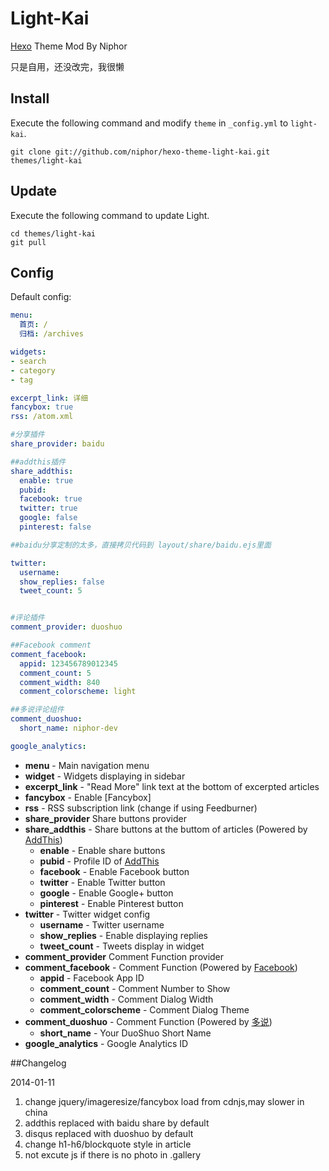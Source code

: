 # Light-Kai

[Hexo] Theme Mod By Niphor

只是自用，还没改完，我很懒

## Install

Execute the following command and modify `theme` in `_config.yml` to `light-kai`.

```
git clone git://github.com/niphor/hexo-theme-light-kai.git themes/light-kai
```

## Update

Execute the following command to update Light.

```
cd themes/light-kai
git pull
```

## Config

Default config:

``` yaml
menu:
  首页: /
  归档: /archives

widgets:
- search
- category
- tag

excerpt_link: 详细
fancybox: true
rss: /atom.xml

#分享插件
share_provider: baidu

##addthis插件
share_addthis:
  enable: true
  pubid:
  facebook: true
  twitter: true
  google: false
  pinterest: false

##baidu分享定制的太多，直接拷贝代码到 layout/share/baidu.ejs里面

twitter:
  username: 
  show_replies: false
  tweet_count: 5


#评论插件
comment_provider: duoshuo

##Facebook comment
comment_facebook:
  appid: 123456789012345
  comment_count: 5
  comment_width: 840
  comment_colorscheme: light

##多说评论组件
comment_duoshuo: 
  short_name: niphor-dev

google_analytics:
```

- **menu** - Main navigation menu
- **widget** - Widgets displaying in sidebar
- **excerpt_link** - "Read More" link text at the bottom of excerpted articles
- **fancybox** - Enable [Fancybox]
- **rss** - RSS subscription link (change if using Feedburner)
- **share_provider** Share buttons provider
- **share_addthis** - Share buttons at the buttom of articles (Powered by [AddThis])
  - **enable** - Enable share buttons
  - **pubid** - Profile ID of [AddThis]
  - **facebook** - Enable Facebook button
  - **twitter** - Enable Twitter button
  - **google** - Enable Google+ button
  - **pinterest** - Enable Pinterest button
- **twitter** - Twitter widget config
  - **username** - Twitter username
  - **show_replies** - Enable displaying replies
  - **tweet_count** - Tweets display in widget
- **comment_provider** Comment Function provider
- **comment_facebook** - Comment Function (Powered by [Facebook])
  - **appid** - Facebook App ID
  - **comment_count** - Comment Number to Show
  - **comment_width** - Comment Dialog Width
  - **comment_colorscheme** - Comment Dialog Theme
- **comment_duoshuo** - Comment Function (Powered by [多说])
  - **short_name** - Your DuoShuo Short Name 
- **google_analytics** - Google Analytics ID

##Changelog

2014-01-11

1.  change jquery/imageresize/fancybox load from cdnjs,may slower in china
2.  addthis replaced with baidu share by default
3.  disqus replaced with duoshuo by default 
4.  change h1-h6/blockquote style in article
5.  not excute js if there is no photo in .gallery  


[Hexo]: http://zespia.tw/hexo/
[AddThis]: https://www.addthis.com
[多说]: https://www.duoshuo.com.com
[Facebook]: https://www.facebook.com
